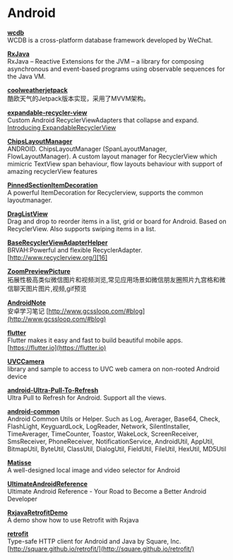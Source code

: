 
# Android

[**wcdb**][5]  
WCDB is a cross-platform database framework developed by WeChat.  

[**RxJava**][6]  
RxJava – Reactive Extensions for the JVM – a library for composing asynchronous and event-based programs using observable sequences for the Java VM.  

[**coolweatherjetpack**][8]  
酷欧天气的Jetpack版本实现，采用了MVVM架构。  

[**expandable-recycler-view**][9]  
Custom Android RecyclerViewAdapters that collapse and expand. [Introducing ExpandableRecyclerView][10]  

[**ChipsLayoutManager**][11]  
ANDROID. ChipsLayoutManager (SpanLayoutManager, FlowLayoutManager). A custom layout manager for RecyclerView which mimicric TextView span behaviour, flow layouts behaviour with support of amazing recyclerView features  

[**PinnedSectionItemDecoration**][12]  
A powerful ItemDecoration for Recyclerview, supports the common layoutmanager.  

[**DragListView**][13]  
Drag and drop to reorder items in a list, grid or board for Android. Based on RecyclerView. Also supports swiping items in a list.  

[**BaseRecyclerViewAdapterHelper**][15]  
BRVAH:Powerful and flexible RecyclerAdapter. [http://www.recyclerview.org/][16]  

[**ZoomPreviewPicture**][19]  
拓展性极高类似微信图片和视频浏览,常见应用场景如微信朋友圈照片九宫格和微信聊天图片图片,视频,gif预览  

[**AndroidNote**][23]  
安卓学习笔记 [http://www.gcssloop.com/#blog](http://www.gcssloop.com/#blog)  

[**flutter**][28]  
Flutter makes it easy and fast to build beautiful mobile apps. [https://flutter.io](https://flutter.io)  

[**UVCCamera**][37]  
library and sample to access to UVC web camera on non-rooted Android device  

[**android-Ultra-Pull-To-Refresh**][39]  
Ultra Pull to Refresh for Android. Support all the views.  

[**android-common**][40]  
Android Common Utils or Helper. Such as Log, Averager, Base64, Check, FlashLight, KeyguardLock, LogReader, Network, SilentInstaller, TimeAverager, TimeCounter, Toastor, WakeLock, ScreenReceiver, SmsReceiver, PhoneReceiver, NotificationService, AndroidUtil, AppUtil, BitmapUtil, ByteUtil, ClassUtil, DialogUtil, FieldUtil, FileUtil, HexUtil, MD5Util  

[**Matisse**][41]  
A well-designed local image and video selector for Android  

[**UltimateAndroidReference**][42]  
Ultimate Android Reference - Your Road to Become a Better Android Developer  

[**RxjavaRetrofitDemo**][43]  
A demo show how to use Retrofit with Rxjava  

[**retrofit**][45]  
Type-safe HTTP client for Android and Java by Square, Inc. [http://square.github.io/retrofit/](http://square.github.io/retrofit/)  




[1]: https://github.com/imhuay/Algorithm_Interview_Notes-Chinese  
[2]: https://github.com/royeo/awesome-programming-books  
[3]: https://github.com/ZuzooVn/machine-learning-for-software-engineers  
[4]: https://github.com/Avik-Jain/100-Days-Of-ML-Code
[5]: https://github.com/Tencent/wcdb
[6]: https://github.com/ReactiveX/RxJava
[7]: https://github.com/huihut/interview
[8]: https://github.com/guolindev/coolweatherjetpack
[9]: https://github.com/thoughtbot/expandable-recycler-view
[10]: https://thoughtbot.com/blog/introducing-expandablerecyclerview
[11]: https://github.com/BelooS/ChipsLayoutManager
[12]: https://github.com/oubowu/PinnedSectionItemDecoration
[13]: https://github.com/woxblom/DragListView
[14]: https://github.com/owainlewis/awesome-artificial-intelligence
[15]: https://github.com/CymChad/BaseRecyclerViewAdapterHelper
[16]: http://www.recyclerview.org/
[17]: https://github.com/fengdu78/Coursera-ML-AndrewNg-Notes
[18]: https://github.com/sindresorhus/awesome
[19]: https://github.com/yangchaojiang/ZoomPreviewPicture
[20]: https://github.com/mbinary/USTC-CS-Courses-Resource
[21]: https://github.com/stephentian/33-js-concepts
[22]: https://github.com/Snailclimb/JavaGuide
[23]: https://github.com/GcsSloop/AndroidNote
[24]: https://github.com/scutan90/DeepLearning-500-questions
[25]: https://github.com/yangchong211/YCBlogs
[26]: https://github.com/tensorspace-team/tensorspace
[27]: https://github.com/jobbole/awesome-programming-books
[28]: https://github.com/flutter/flutter
[29]: https://github.com/davideuler/architecture.of.internet-product
[30]: https://github.com/easy-tensorflow/easy-tensorflow
[31]: https://github.com/tensorflow/tensorflow
[32]: https://github.com/hzy46/Deep-Learning-21-Examples
[33]: https://github.com/i5ting/How-to-learn-node-correctly
[34]: https://github.com/1c7/chinese-independent-developer
[35]: https://github.com/CyC2018/CS-Notes
[36]: https://github.com/chinese-poetry/chinese-poetry
[37]: https://github.com/saki4510t/UVCCamera
[38]: https://github.com/hotoo/pinyin
[39]: https://github.com/liaohuqiu/android-Ultra-Pull-To-Refresh
[40]: https://github.com/litesuits/android-common
[41]: https://github.com/zhihu/Matisse
[42]: https://github.com/aritraroy/UltimateAndroidReference
[43]: https://github.com/tough1985/RxjavaRetrofitDemo
[44]: https://github.com/joelittlejohn/jsonschema2pojo
[45]: https://github.com/square/retrofit
[46]: https://github.com/facebook/react
